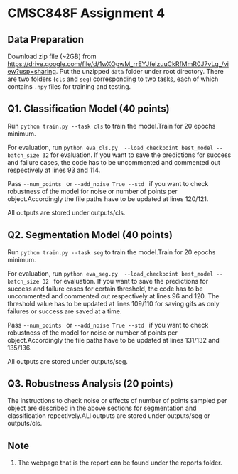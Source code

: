  # CMSC848F Assignment 4


## Data Preparation
Download zip file (~2GB) from https://drive.google.com/file/d/1wXOgwM_rrEYJfelzuuCkRfMmR0J7vLq_/view?usp=sharing. Put the unzipped `data` folder under root directory. There are two folders (`cls` and `seg`) corresponding to two tasks, each of which contains `.npy` files for training and testing.

## Q1. Classification Model (40 points)

 Run `python train.py --task cls` to train the model.Train for 20 epochs minimum.

 For evaluation, run  `python eva_cls.py  --load_checkpoint best_model --batch_size 32` for evaluation. If you want to save the predictions for success and failure cases, the code has to be uncommented and commented out respectively at lines  93 and 114.

 Pass `--num_points ` or `--add_noise True --std ` if you want to check robustness of the model for noise or number of points per object.Accordingly the file paths have to be updated at lines 120/121.

 All outputs are stored under outputs/cls.



## Q2. Segmentation Model (40 points)
 Run `python train.py --task seg` to train the model.Train for 20 epochs minimum.

 For evaluation, run  `python eva_seg.py  --load_checkpoint best_model --batch_size 32 ` for evaluation. If you want to save the predictions for success and failure cases for certain threshold, the code has to be uncommented and commented out respectively at lines  96 and 120. The threshold value has to be updated at lines 109/110 for saving gifs as only failures or success are saved at a time.

 Pass `--num_points ` or `--add_noise True --std ` if you want to check robustness of the model for noise or number of points per object.Accordingly the file paths have to be updated at lines 131/132 and 135/136.

 All outputs are stored under outputs/seg.

## Q3. Robustness Analysis (20 points)
The instructions to check noise or effects of number of points sampled per object are described in the above sections for segmentation and classification repectively.ALl outputs are stored under outputs/seg or outputs/cls.

## Note
1. The webpage that is the report can be found under the reports folder.